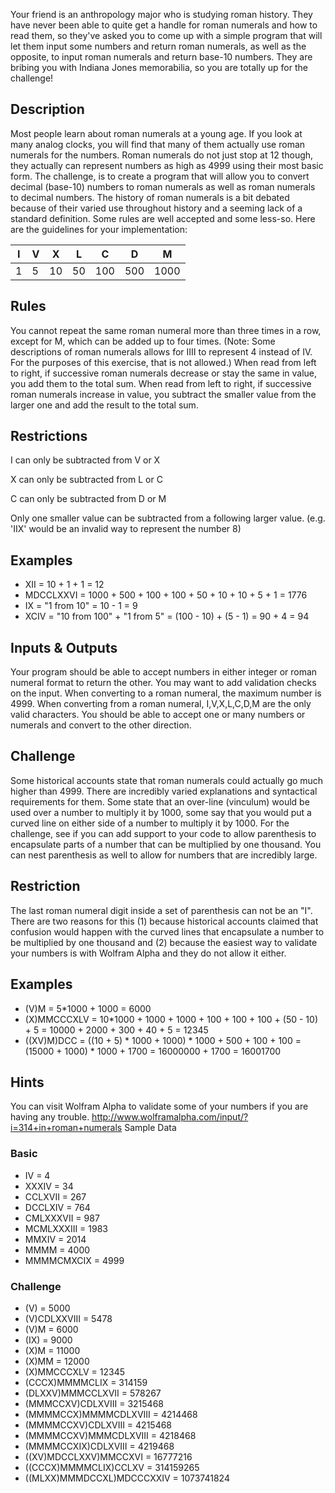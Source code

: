 Your friend is an anthropology major who is studying roman history. They have never been able to quite get a handle for roman numerals and how to read them, so they've asked you to come up with a simple program that will let them input some numbers and return roman numerals, as well as the opposite, to input roman numerals and return base-10 numbers. They are bribing you with Indiana Jones memorabilia, so you are totally up for the challenge!

## Description


Most people learn about roman numerals at a young age. If you look at many analog clocks, you will find that many of them actually use roman numerals for the numbers. Roman numerals do not just stop at 12 though, they actually can represent numbers as high as 4999 using their most basic form. The challenge, is to create a program that will allow you to convert decimal (base-10) numbers to roman numerals as well as roman numerals to decimal numbers. The history of roman numerals is a bit debated because of their varied use throughout history and a seeming lack of a standard definition. Some rules are well accepted and some less-so. Here are the guidelines for your implementation:

I | V | X | L | C | D | M
-- | -- | -- | -- | -- | -- | --
1 | 5 | 10 | 50 | 100 | 500 | 1000

## Rules

You cannot repeat the same roman numeral more than three times in a row, except for M, which can be added up to four times. (Note: Some descriptions of roman numerals allows for IIII to represent 4 instead of IV. For the purposes of this exercise, that is not allowed.) When read from left to right, if successive roman numerals decrease or stay the same in value, you add them to the total sum. When read from left to right, if successive roman numerals increase in value, you subtract the smaller value from the larger one and add the result to the total sum.

## Restrictions

I can only be subtracted from V or X

X can only be subtracted from L or C

C can only be subtracted from D or M

Only one smaller value can be subtracted from a following larger value. (e.g. 'IIX' would be an invalid way to represent the number 8)

## Examples

* XII = 10 + 1 + 1 = 12
* MDCCLXXVI = 1000 + 500 + 100 + 100 + 50 + 10 + 10 + 5 + 1 = 1776
* IX = "1 from 10" = 10 - 1 = 9
* XCIV = "10 from 100" + "1 from 5" = (100 - 10) + (5 - 1) = 90 + 4 = 94

## Inputs & Outputs

Your program should be able to accept numbers in either integer or roman numeral format to return the other. You may want to add validation checks on the input. When converting to a roman numeral, the maximum number is 4999. When converting from a roman numeral, I,V,X,L,C,D,M are the only valid characters. You should be able to accept one or many numbers or numerals and convert to the other direction.

## Challenge

Some historical accounts state that roman numerals could actually go much higher than 4999. There are incredibly varied explanations and syntactical requirements for them. Some state that an over-line (vinculum) would be used over a number to multiply it by 1000, some say that you would put a curved line on either side of a number to multiply it by 1000. For the challenge, see if you can add support to your code to allow parenthesis to encapsulate parts of a number that can be multiplied by one thousand. You can nest parenthesis as well to allow for numbers that are incredibly large.

## Restriction

The last roman numeral digit inside a set of parenthesis can not be an "I". There are two reasons for this (1) because historical accounts claimed that confusion would happen with the curved lines that encapsulate a number to be multiplied by one thousand and (2) because the easiest way to validate your numbers is with Wolfram Alpha and they do not allow it either.

## Examples

* (V)M = 5*1000 + 1000 = 6000
* (X)MMCCCXLV = 10*1000 + 1000 + 1000 + 100 + 100 + 100 + (50 - 10) + 5 = 10000 + 2000 + 300 + 40 + 5 = 12345
* ((XV)M)DCC = ((10 + 5) * 1000 + 1000) * 1000 + 500 + 100 + 100 = (15000 + 1000) * 1000 + 1700 = 16000000 + 1700 = 16001700

## Hints

You can visit Wolfram Alpha to validate some of your numbers if you are having any trouble. http://www.wolframalpha.com/input/?i=314+in+roman+numerals
Sample Data

### Basic

* IV = 4
* XXXIV = 34
* CCLXVII = 267
* DCCLXIV = 764
* CMLXXXVII = 987
* MCMLXXXIII = 1983
* MMXIV = 2014
* MMMM = 4000
* MMMMCMXCIX = 4999

### Challenge

* (V) = 5000
* (V)CDLXXVIII = 5478
* (V)M = 6000
* (IX) = 9000
* (X)M = 11000
* (X)MM = 12000
* (X)MMCCCXLV = 12345
* (CCCX)MMMMCLIX = 314159
* (DLXXV)MMMCCLXVII = 578267
* (MMMCCXV)CDLXVIII = 3215468
* (MMMMCCX)MMMMCDLXVIII = 4214468
* (MMMMCCXV)CDLXVIII = 4215468
* (MMMMCCXV)MMMCDLXVIII = 4218468
* (MMMMCCXIX)CDLXVIII = 4219468
* ((XV)MDCCLXXV)MMCCXVI = 16777216
* ((CCCX)MMMMCLIX)CCLXV = 314159265
* ((MLXX)MMMDCCXL)MDCCCXXIV = 1073741824
